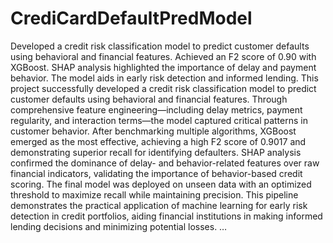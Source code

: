 # CrediCardDefaultPredModel
Developed a credit risk classification model to predict customer defaults using behavioral and financial features. Achieved an F2 score of 0.90 with XGBoost. SHAP analysis highlighted the importance of delay and payment behavior. The model aids in early risk detection and informed lending.
This project successfully developed a credit risk classification model to predict customer defaults
using behavioral and financial features. Through comprehensive feature engineering—including
delay metrics, payment regularity, and interaction terms—the model captured critical patterns in
customer behavior. After benchmarking multiple algorithms, XGBoost emerged as the most
effective, achieving a high F2 score of 0.9017 and demonstrating superior recall for identifying
defaulters. SHAP analysis confirmed the dominance of delay- and behavior-related features over
raw financial indicators, validating the importance of behavior-based credit scoring. The final model
was deployed on unseen data with an optimized threshold to maximize recall while maintaining
precision. This pipeline demonstrates the practical application of machine learning for early risk
detection in credit portfolios, aiding financial institutions in making informed lending decisions and
minimizing potential losses.
…
